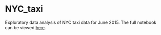 # NYC_taxi

Exploratory data analysis of NYC taxi data for June 2015. The full notebook can be viewed [here](http://nbviewer.jupyter.org/github/tejaykodali/NYC_taxi/blob/master/NYC%20Taxi.ipynb).
